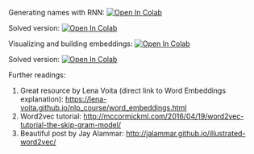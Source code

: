 Generating names with RNN:
[![Open In Colab](https://colab.research.google.com/assets/colab-badge.svg)](https://colab.research.google.com/github/girafe-ai/ml-course/24s_harbour_dlia/day_01_word_embeddings/seq2seq_rnn_practice.ipynb)

Solved version:
[![Open In Colab](https://colab.research.google.com/assets/colab-badge.svg)](https://colab.research.google.com/github/girafe-ai/ml-course/24s_harbour_dlia/day_01_word_embeddings/seq2seq_rnn_practice_solved.ipynb)

Visualizing and building embeddings:
[![Open In Colab](https://colab.research.google.com/assets/colab-badge.svg)](https://colab.research.google.com/github/girafe-ai/ml-course/24s_harbour_dlia/day_01_word_embeddings/practice_word_embeddings.ipynb)

Solved version:
[![Open In Colab](https://colab.research.google.com/assets/colab-badge.svg)](https://colab.research.google.com/github/girafe-ai/ml-course/24s_harbour_dlia/day_01_word_embeddings/practice_word_embeddings_solved.ipynb)



Further readings:

1. Great resource by Lena Voita (direct link to Word Embeddings explanation):
   https://lena-voita.github.io/nlp_course/word_embeddings.html
2. Word2vec tutorial:
   http://mccormickml.com/2016/04/19/word2vec-tutorial-the-skip-gram-model/
3. Beautiful post by Jay Alammar:
   http://jalammar.github.io/illustrated-word2vec/
